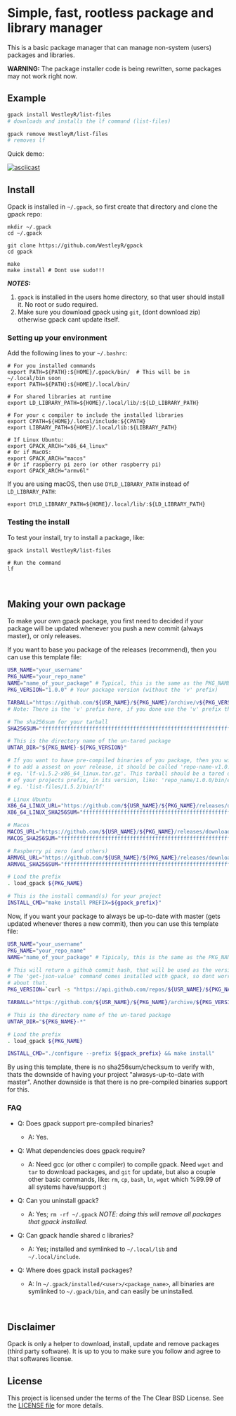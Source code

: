 # Simple, fast, rootless package and library manager

This is a basic package manager that can manage non-system (users) packages and
libraries.

**WARNING:** The package installer code is being rewritten, some packages may not work right now.

## Example

```bash
gpack install WestleyR/list-files
# downloads and installs the lf command (list-files)

gpack remove WestleyR/list-files
# removes lf
```

Quick demo:

[![asciicast](https://asciinema.org/a/288403.svg)](https://asciinema.org/a/288403)

## Install

Gpack is installed in `~/.gpack`, so first create that directory and clone the
gpack repo:

```
mkdir ~/.gpack
cd ~/.gpack

git clone https://github.com/WestleyR/gpack
cd gpack

make
make install # Dont use sudo!!!
```

_**NOTES:**_

 1. `gpack` is installed in the users home directory, so that user should install it. No root or sudo required.
 2. Make sure you download gpack using `git`, (dont download zip) otherwise gpack cant update itself.

### Setting up your environment

Add the following lines to your `~/.bashrc`:

```
# For you installed commands
export PATH=${PATH}:${HOME}/.gpack/bin/  # This will be in ~/.local/bin soon
export PATH=${PATH}:${HOME}/.local/bin/

# For shared libraries at runtime
export LD_LIBRARY_PATH=${HOME}/.local/lib/:${LD_LIBRARY_PATH}

# For your c compiler to include the installed libraries
export CPATH=${HOME}/.local/include:${CPATH}
export LIBRARY_PATH=${HOME}/.local/lib:${LIBRARY_PATH}

# If Linux Ubuntu:
export GPACK_ARCH="x86_64_linux"
# Or if MacOS:
export GPACK_ARCH="macos"
# Or if raspberry pi zero (or other raspberry pi)
export GPACK_ARCH="armv6l"
```

If you are using macOS, then use `DYLD_LIBRARY_PATH` instead of `LD_LIBRARY_PATH`:

```
export DYLD_LIBRARY_PATH=${HOME}/.local/lib/:${LD_LIBRARY_PATH}
```

### Testing the install

To test your install, try to install a package, like:

```
gpack install WestleyR/list-files

# Run the command
lf
```

<br>

## Making your own package

To make your own gpack package, you first need to decided if your package will
be updated whenever you push a new commit (always master), or only releases.

If you want to base you package of the releases (recommend), then you can use
this template file:

```sh
USR_NAME="your_username"
PKG_NAME="your_repo_name"
NAME="name_of_your_package" # Typical, this is the same as the PKG_NAME
PKG_VERSION="1.0.0" # Your package version (without the 'v' prefix)

TARBALL="https://github.com/${USR_NAME}/${PKG_NAME}/archive/v${PKG_VERSION}.tar.gz" # The URL for the tarball.
# Note: There is the 'v' prefix here, if you done use the 'v' prefix then remove it here.

# The sha256sum for your tarball
SHA256SUM="fffffffffffffffffffffffffffffffffffffffffffffffffffffffffffffff"

# This is the directory name of the un-tared package
UNTAR_DIR="${PKG_NAME}-${PKG_VERSION}"

# If you want to have pre-compiled binaries of you package, then you will need
# to add a assest on your release, it should be called 'repo-name-v1.0.0-x86_64_linux.tar.gz',
# eg. 'lf-v1.5.2-x86_64_linux.tar.gz'. This tarball should be a tared directory
# of your projects prefix, in its version, like: 'repo_name/1.0.0/bin/executable'
# eg. 'list-files/1.5.2/bin/lf'

# Linux Ubuntu
X86_64_LINUX_URL="https://github.com/${USR_NAME}/${PKG_NAME}/releases/download/v${PKG_VERSION}/lf-v${PKG_VERSION}-x86_64_linux.tar.gz"
X86_64_LINUX_SHA256SUM="ffffffffffffffffffffffffffffffffffffffffffffffffffffffffffffffff"

# Macos
MACOS_URL="https://github.com/${USR_NAME}/${PKG_NAME}/releases/download/v${PKG_VERSION}/lf-v${PKG_VERSION}-macos.tar.gz"
MACOS_SHA256SUM="ffffffffffffffffffffffffffffffffffffffffffffffffffffffffffffffff"

# Raspberry pi zero (and others)
ARMV6L_URL="https://github.com/${USR_NAME}/${PKG_NAME}/releases/download/v${PKG_VERSION}/lf-v${PKG_VERSION}-armv6l.tar.gz"
ARMV6L_SHA256SUM="ffffffffffffffffffffffffffffffffffffffffffffffffffffffffffffffff"

# Load the prefix
. load_gpack ${PKG_NAME}

# This is the install command(s) for your project
INSTALL_CMD="make install PREFIX=${gpack_prefix}"
```

Now, if you want your package to always be up-to-date with master (gets updated
whenever theres a new commit), then you can use this template file:

```sh
USR_NAME="your_username"
PKG_NAME="your_repo_name"
NAME="name_of_your_package" # Tipicaly, this is the same as the PKG_NAME

# This will return a github commit hash, that will be used as the version.
# The 'get-json-value' command comes installed with gpack, so dont worry
# about that.
PKG_VERSION=`curl -s "https://api.github.com/repos/${USR_NAME}/${PKG_NAME}/commits/master" | get-json-value`

TARBALL="https://github.com/${USR_NAME}/${PKG_NAME}/archive/${PKG_VERSION}.tar.gz"

# This is the directory name of the un-tared package
UNTAR_DIR="${PKG_NAME}-*"

# Load the prefix
. load_gpack ${PKG_NAME}

INSTALL_CMD="./configure --prefix ${gpack_prefix} && make install"
```

By using this template, there is no sha256sum/checksum to verify with, thats
the downside of having your project "alwasys-up-to-date with master". Another
downside is that there is no pre-compiled binaries support for this.

### FAQ

 - Q: Does gpack support pre-compiled binaries?
   - A: Yes.

 - Q: What dependencies does gpack require?
   - A: Need gcc (or other c compiler) to compile gpack. Need `wget` and `tar` to download packages, and `git` for update,
   but also a couple other basic commands, like: `rm`, `cp`, `bash`, `ln`, `wget` which %99.99 of all systems have/support :)

 - Q: Can you uninstall gpack?
   - A: Yes; `rm -rf ~/.gpack` _NOTE: doing this will remove all packages that gpack installed._

 - Q: Can gpack handle shared c libraries?
   - A: Yes; installed and symlinked to `~/.local/lib` and `~/.local/include`.

 - Q: Where does gpack install packages?
   - A: In `~/.gpack/installed/<user>/<package_name>`, all binaries are symlinked to `~/.gpack/bin`, and can easily be uninstalled.

<br>

## Disclaimer

Gpack is only a helper to download, install, update and remove packages (third
party software). It is up to you to make sure you follow and agree to that
softwares license.

## License

This project is licensed under the terms of the The Clear BSD License. See the
[LICENSE file](LICENSE) for more details.

<br>

